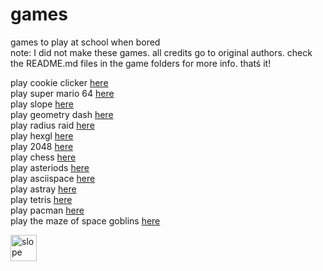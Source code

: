 # games
games to play at school when bored<br>
note: I did not make these games. all credits go to original authors. check the README.md files in the game folders for more info.
thatś it!

play cookie clicker <a href="https://syntex1147.github.io/games/cc/cc.html">here</a><br>
play super mario 64 <a href="https://localidiot.gq/sm64/sm64.html">here</a><br>
play slope <a href="https://localidiot.gq/slope/slope.html">here</a><br>
play geometry dash <a href="https://localidiot.gq/geometry/">here</a><br>
play radius raid <a href="https://localidiot.gq/rr">here</a><br>
play hexgl <a href="https://localidiot.gq/hexgl">here</a><br>
play 2048 <a href="https://localidiot.gq/2048">here</a><br>
play chess <a href="https://localidiot.gq/chess">here</a><br>
play asteriods <a href="https://localidiot.gq/asteroids">here</a><br>
play asciispace <a href="https://localidiot.gq/acsiispace">here</a><br>
play astray <a href="https://localidiot.gq/astray">here</a><br>
play tetris <a href="https://localidiot.gq/tetris">here</a><br>
play pacman <a href="https://localidiot.gq/pacman">here</a><br>
play the maze of space goblins <a href="https://localidiot.gq/themazeofspacegoblins">here</a><br>


<a href="https://localidiot.gq/slope/slope.html"><img src="imgs/slope" alt="slope" style="width:42px;height:42px;"></a>
